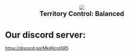 <h2 align = 'center'><img src="https://github.com/Slait12/territory-control-balanced/assets/126407560/5ce6b631-4a8e-4b0a-8f04-4140e2af1b80"><br>Territory Control: Balanced</h2>

# Our discord server:

https://discord.gg/Mk4Kcrg5R5
